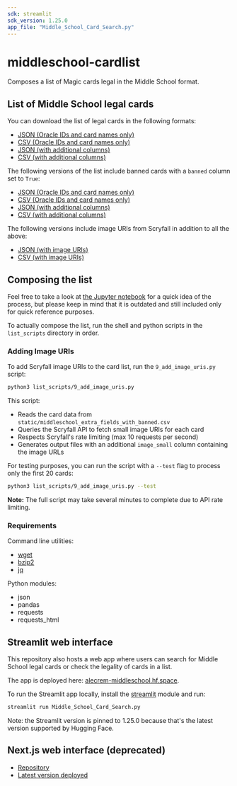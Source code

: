 ```yaml
---
sdk: streamlit
sdk_version: 1.25.0
app_file: "Middle_School_Card_Search.py"
---
```


# middleschool-cardlist

Composes a list of Magic cards legal in the Middle School format.

## List of Middle School legal cards

You can download the list of legal cards in the following formats:

- [JSON (Oracle IDs and card names only)](static/middleschool.json)
- [CSV (Oracle IDs and card names only)](static/middleschool.csv)
- [JSON (with additional columns)](static/middleschool_extra_fields.json)
- [CSV (with additional columns)](static/middleschool_extra_fields.csv)

The following versions of the list include banned cards with a `banned` column set to `True`:

- [JSON (Oracle IDs and card names only)](static/middleschool_with_banned.json)
- [CSV (Oracle IDs and card names only)](static/middleschool_with_banned.csv)
- [JSON (with additional columns)](static/middleschool_extra_fields_with_banned.json)
- [CSV (with additional columns)](static/middleschool_extra_fields_with_banned.csv)

The following versions include image URIs from Scryfall in addition to all the above:

- [JSON (with image URIs)](static/middleschool_extra_fields_with_banned_images.json)
- [CSV (with image URIs)](static/middleschool_extra_fields_with_banned_images.csv)

## Composing the list

Feel free to take a look at [the Jupyter notebook](https://github.com/alecrem/middleschool-cardlist/blob/main/middleschool-cardlist.ipynb) for a quick idea of the process, but please keep in mind that it is outdated and still included only for quick reference purposes.

To actually compose the list, run the shell and python scripts in the `list_scripts` directory in order.

### Adding Image URIs

To add Scryfall image URIs to the card list, run the `9_add_image_uris.py` script:

```sh
python3 list_scripts/9_add_image_uris.py
```

This script:
- Reads the card data from `static/middleschool_extra_fields_with_banned.csv`
- Queries the Scryfall API to fetch small image URIs for each card
- Respects Scryfall's rate limiting (max 10 requests per second)
- Generates output files with an additional `image_small` column containing the image URLs

For testing purposes, you can run the script with a `--test` flag to process only the first 20 cards:

```sh
python3 list_scripts/9_add_image_uris.py --test
```

**Note:** The full script may take several minutes to complete due to API rate limiting.

### Requirements

Command line utilities:

- [wget](https://www.gnu.org/software/wget/)
- [bzip2](https://sourceware.org/bzip2/)
- [jq](https://stedolan.github.io/jq/)

Python modules:

- json
- pandas
- requests
- requests_html

## Streamlit web interface

This repository also hosts a web app where users can search for Middle School legal cards or check the legality of cards in a list.

The app is deployed here: [alecrem-middleschool.hf.space](https://alecrem-middleschool.hf.space/).

To run the Streamlit app locally, install the [streamlit](https://docs.streamlit.io/library/get-started) module and run:

```sh
streamlit run Middle_School_Card_Search.py
```

Note: the Streamlit version is pinned to 1.25.0 because that's the latest version supported by Hugging Face.

## Next.js web interface (deprecated)

- [Repository](https://github.com/alecrem/middleschool-tutor)
- [Latest version deployed](https://middleschooltutor.vercel.app)
